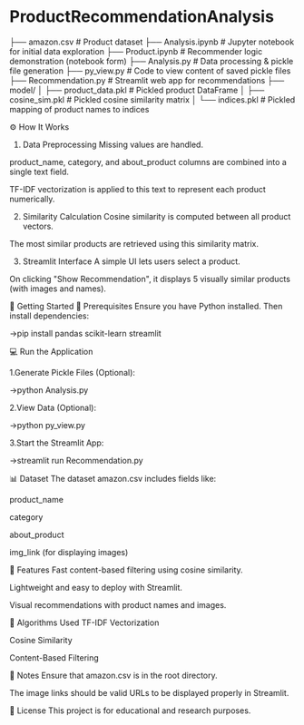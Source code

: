 # ProductRecommendationAnalysis

├── amazon.csv                # Product dataset
├── Analysis.ipynb           # Jupyter notebook for initial data exploration
├── Product.ipynb            # Recommender logic demonstration (notebook form)
├── Analysis.py              # Data processing & pickle file generation
├── py_view.py               # Code to view content of saved pickle files
├── Recommendation.py        # Streamlit web app for recommendations
├── model/
│   ├── product_data.pkl     # Pickled product DataFrame
│   ├── cosine_sim.pkl       # Pickled cosine similarity matrix
│   └── indices.pkl          # Pickled mapping of product names to indices



⚙️ How It Works
1. Data Preprocessing
Missing values are handled.

product_name, category, and about_product columns are combined into a single text field.

TF-IDF vectorization is applied to this text to represent each product numerically.






2. Similarity Calculation
Cosine similarity is computed between all product vectors.

The most similar products are retrieved using this similarity matrix.






3. Streamlit Interface
A simple UI lets users select a product.

On clicking "Show Recommendation", it displays 5 visually similar products (with images and names).





🚀 Getting Started
🔧 Prerequisites
Ensure you have Python installed. Then install dependencies:

->pip install pandas scikit-learn streamlit


💻 Run the Application



1.Generate Pickle Files (Optional):

->python Analysis.py


2.View Data (Optional):


->python py_view.py



3.Start the Streamlit App:


->streamlit run Recommendation.py








📊 Dataset
The dataset amazon.csv includes fields like:

product_name

category

about_product

img_link (for displaying images)

🎯 Features
Fast content-based filtering using cosine similarity.

Lightweight and easy to deploy with Streamlit.

Visual recommendations with product names and images.

🧠 Algorithms Used
TF-IDF Vectorization

Cosine Similarity

Content-Based Filtering

📌 Notes
Ensure that amazon.csv is in the root directory.

The image links should be valid URLs to be displayed properly in Streamlit.

📜 License
This project is for educational and research purposes.


